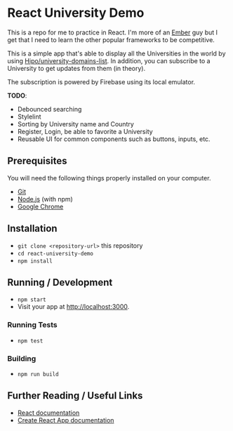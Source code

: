 # React University Demo

This is a repo for me to practice in React. I'm more of an [Ember](https://emberjs.com/) guy but I get that I need to learn the other popular frameworks to be competitive.

This is a simple app that's able to display all the Universities in the world by using [Hipo/university-domains-list](https://github.com/Hipo/university-domains-list). In addition, you can subscribe to a University to get updates from them (in theory).

The subscription is powered by Firebase using its local emulator.

**TODO**:

- Debounced searching
- Stylelint
- Sorting by University name and Country
- Register, Login, be able to favorite a University
- Reusable UI for common components such as buttons, inputs, etc.

## Prerequisites

You will need the following things properly installed on your computer.

* [Git](https://git-scm.com/)
* [Node.js](https://nodejs.org/) (with npm)
* [Google Chrome](https://google.com/chrome/)

## Installation

* `git clone <repository-url>` this repository
* `cd react-university-demo`
* `npm install`

## Running / Development

* `npm start`
* Visit your app at [http://localhost:3000](http://localhost:3000).

### Running Tests

* `npm test`

### Building

* `npm run build`

## Further Reading / Useful Links

- [React documentation](https://reactjs.org/)
- [Create React App documentation](https://facebook.github.io/create-react-app/docs/getting-started)
